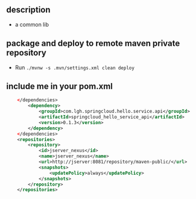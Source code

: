 ## description
* a common lib

## package and deploy to remote maven private repository
* Run `./mvnw -s .mvn/settings.xml clean deploy`

## include me in your pom.xml
```xml
    </dependencies>
        <dependency>
            <groupId>com.lgh.springcloud.hello.service.api</groupId>
            <artifactId>springcloud_hello_service_api</artifactId>
            <version>0.1.3</version>
        </dependency>
    </dependencies>
    <repositories>
        <repository>
            <id>jserver_nexus</id>
            <name>jserver_nexus</name>
            <url>http://jserver:8081/repository/maven-public/</url>
            <snapshots>
                <updatePolicy>always</updatePolicy>
            </snapshots>
        </repository>
    </repositories>
 ```